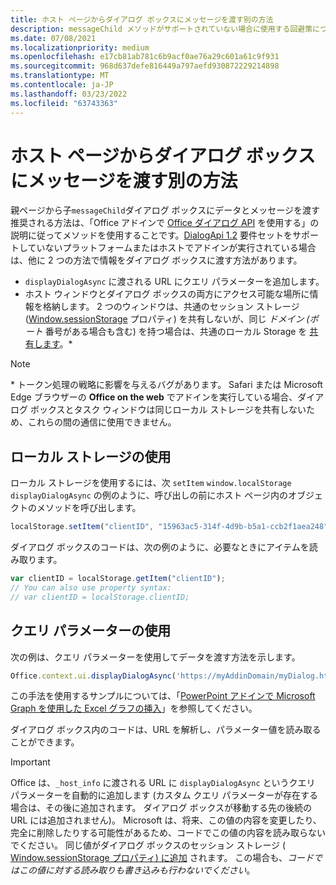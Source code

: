 ```yaml
---
title: ホスト ページからダイアログ ボックスにメッセージを渡す別の方法
description: messageChild メソッドがサポートされていない場合に使用する回避策について説明します。
ms.date: 07/08/2021
ms.localizationpriority: medium
ms.openlocfilehash: e17cb81ab781c6b9acf0ae76a29c601a61c9f931
ms.sourcegitcommit: 968d637defe816449a797aefd930872229214898
ms.translationtype: MT
ms.contentlocale: ja-JP
ms.lasthandoff: 03/23/2022
ms.locfileid: "63743363"
---
```

# <a name="alternative-ways-of-passing-messages-to-a-dialog-box-from-its-host-page"></a>ホスト ページからダイアログ ボックスにメッセージを渡す別の方法

親ページから子`messageChild`ダイアログ ボックスにデータとメッセージを渡す推奨される方法は、「Office アドインで [Office ダイアログ API](dialog-api-in-office-add-ins.md#pass-information-to-the-dialog-box) を使用する」の説明に従ってメソッドを使用することです。[DialogApi 1.2](../reference/requirement-sets/dialog-api-requirement-sets.md) 要件セットをサポートしていないプラットフォームまたはホストでアドインが実行されている場合は、他に 2 つの方法で情報をダイアログ ボックスに渡す方法があります。

- `displayDialogAsync` に渡される URL にクエリ パラメーターを追加します。
- ホスト ウィンドウとダイアログ ボックスの両方にアクセス可能な場所に情報を格納します。 2 つのウィンドウは、共通のセッション ストレージ ([Window.sessionStorage](https://developer.mozilla.org/docs/Web/API/Window/sessionStorage) プロパティ) を共有しないが、同じ *ドメイン (ポート* 番号がある場合も含む) を持つ場合は、共通のローカル Storage を [共有します](https://www.w3schools.com/html/html5_webstorage.asp)。\*

> [!NOTE]
> \* トークン処理の戦略に影響を与えるバグがあります。 Safari または Microsoft Edge ブラウザーの **Office on the web** でアドインを実行している場合、ダイアログ ボックスとタスク ウィンドウは同じローカル ストレージを共有しないため、これらの間の通信に使用できません。

## <a name="use-local-storage"></a>ローカル ストレージの使用

ローカル ストレージを使用するには、次 `setItem` `window.localStorage` `displayDialogAsync` の例のように、呼び出しの前にホスト ページ内のオブジェクトのメソッドを呼び出します。

```js
localStorage.setItem("clientID", "15963ac5-314f-4d9b-b5a1-ccb2f1aea248");
```

ダイアログ ボックスのコードは、次の例のように、必要なときにアイテムを読み取ります。

```js
var clientID = localStorage.getItem("clientID");
// You can also use property syntax:
// var clientID = localStorage.clientID;
```

## <a name="use-query-parameters"></a>クエリ パラメーターの使用

次の例は、クエリ パラメーターを使用してデータを渡す方法を示します。

```js
Office.context.ui.displayDialogAsync('https://myAddinDomain/myDialog.html?clientID=15963ac5-314f-4d9b-b5a1-ccb2f1aea248');
```

この手法を使用するサンプルについては、「[PowerPoint アドインで Microsoft Graph を使用した Excel グラフの挿入](https://github.com/OfficeDev/PowerPoint-Add-in-Microsoft-Graph-ASPNET-InsertChart)」を参照してください。

ダイアログ ボックス内のコードは、URL を解析し、パラメーター値を読み取ることができます。

> [!IMPORTANT]
> Office は、`_host_info` に渡される URL に `displayDialogAsync` というクエリ パラメーターを自動的に追加します (カスタム クエリ パラメーターが存在する場合は、その後に追加されます。 ダイアログ ボックスが移動する先の後続の URL には追加されません)。 Microsoft は、将来、この値の内容を変更したり、完全に削除したりする可能性があるため、コードでこの値の内容を読み取らないでください。 同じ値がダイアログ ボックスのセッション ストレージ ( [Window.sessionStorage プロパティ) に追加](https://developer.mozilla.org/docs/Web/API/Window/sessionStorage) されます。 この場合も、*コードではこの値に対する読み取りも書き込みも行わないでください*。
